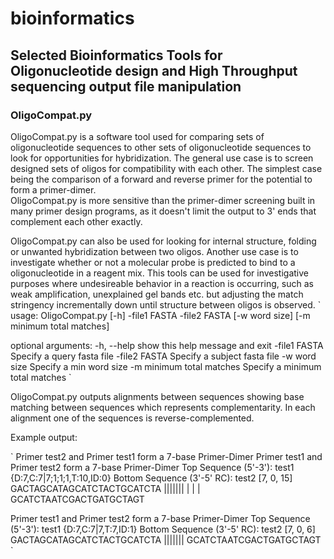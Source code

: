 # bioinformatics
## Selected Bioinformatics Tools for Oligonucleotide design and High Throughput sequencing output file manipulation


### OligoCompat.py
OligoCompat.py is a software tool used for comparing sets of oligonucleotide sequences to other sets 
of oligonucleotide sequences to look for opportunities for hybridization.  The general use case is to 
screen designed sets of oligos for compatibility with each other.  The simplest case being the comparison
of a forward and reverse primer for the potential to form a primer-dimer.  
OligoCompat.py is more sensitive than the primer-dimer screening built in many primer design programs, as it 
doesn't limit the output to 3' ends that complement each other exactly. 

OligoCompat.py can also be used for 
looking for internal structure, folding or unwanted hybridization between two oligos.  Another use case is to 
investigate whether or not a molecular probe is predicted to bind to a oligonucleotide in a reagent mix.
This tools can be used for investigative purposes where undesireable behavior in a reaction is occurring, such
as weak amplification, unexplained gel bands etc. but adjusting the match stringency incrementally down until
structure between oligos is observed.
`
usage: OligoCompat.py [-h] -file1 FASTA -file2 FASTA [-w word size]
                      [-m minimum total matches]

optional arguments:
  -h, --help                show this help message and exit
  -file1 FASTA              Specify a query fasta file
  -file2 FASTA              Specify a subject fasta file
  -w word size              Specify a min word size
  -m minimum total matches  Specify a minimum total matches
`

OligoCompat.py outputs alignments between sequences showing base matching between sequences which represents
complementarity.  In each alignment one of the sequences is reverse-complemented.

Example output:

`
Primer test2 and Primer test1 form a 7-base Primer-Dimer
Primer test1 and Primer test2 form a 7-base Primer-Dimer
Top Sequence (5'-3'): test1	{D:7,C:7|7;1;1;1,T:10,ID:0}
Bottom Sequence (3'-5' RC): test2 [7, 0, 15]
GACTAGCATAGCATCTACTGCATCTA
          ||||||| |  |   |
          GCATCTAATCGACTGATGCTAGT

Primer test1 and Primer test2 form a 7-base Primer-Dimer
Top Sequence (5'-3'): test1	{D:7,C:7|7,T:7,ID:1}
Bottom Sequence (3'-5' RC): test2 [7, 0, 6]
GACTAGCATAGCATCTACTGCATCTA
                   |||||||
                   GCATCTAATCGACTGATGCTAGT
`                   
  
